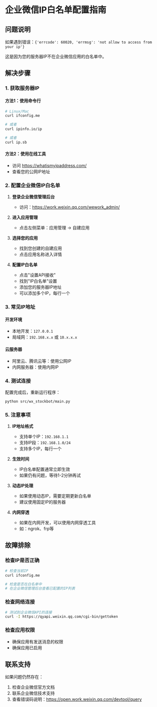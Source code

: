 # 企业微信IP白名单配置指南

## 问题说明

如果遇到错误：`{'errcode': 60020, 'errmsg': 'not allow to access from your ip'}`

这是因为您的服务器IP不在企业微信应用的白名单中。

## 解决步骤

### 1. 获取服务器IP

#### 方法1：使用命令行
```bash
# Linux/Mac
curl ifconfig.me

# 或者
curl ipinfo.io/ip

# 或者
curl ip.sb
```

#### 方法2：使用在线工具
- 访问 https://whatismyipaddress.com/
- 查看您的公网IP地址

### 2. 配置企业微信IP白名单

1. **登录企业微信管理后台**
   - 访问：https://work.weixin.qq.com/wework_admin/

2. **进入应用管理**
   - 点击左侧菜单：应用管理 -> 自建应用

3. **选择您的应用**
   - 找到您创建的自建应用
   - 点击应用名称进入详情

4. **配置IP白名单**
   - 点击"设置API接收"
   - 找到"IP白名单"设置
   - 添加您的服务器IP地址
   - 可以添加多个IP，每行一个

### 3. 常见IP地址

#### 开发环境
- 本地开发：`127.0.0.1`
- 局域网：`192.168.x.x` 或 `10.x.x.x`

#### 云服务器
- 阿里云、腾讯云等：使用公网IP
- 内网服务器：使用内网IP

### 4. 测试连接

配置完成后，重新运行程序：

```bash
python src/wx_stockbot/main.py
```

### 5. 注意事项

1. **IP地址格式**
   - 支持单个IP：`192.168.1.1`
   - 支持IP段：`192.168.1.0/24`
   - 支持多个IP，每行一个

2. **生效时间**
   - IP白名单配置通常立即生效
   - 如果仍有问题，等待1-2分钟再试

3. **动态IP处理**
   - 如果使用动态IP，需要定期更新白名单
   - 建议使用固定IP的服务器

4. **内网穿透**
   - 如果在内网开发，可以使用内网穿透工具
   - 如：ngrok、frp等

## 故障排除

### 检查IP是否正确
```bash
# 检查当前IP
curl ifconfig.me

# 检查是否在白名单中
# 在企业微信管理后台查看已配置的IP列表
```

### 检查网络连接
```bash
# 测试到企业微信API的连接
curl -I https://qyapi.weixin.qq.com/cgi-bin/gettoken
```

### 检查应用权限
- 确保应用有发送消息的权限
- 确保应用已启用

## 联系支持

如果问题仍然存在：
1. 检查企业微信官方文档
2. 联系企业微信技术支持
3. 查看错误码说明：https://open.work.weixin.qq.com/devtool/query 